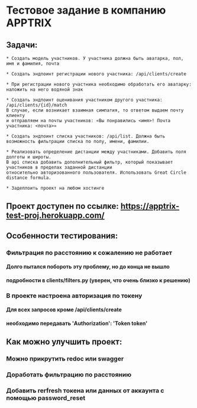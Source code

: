 # Тестовое задание в компанию APPTRIX

## Задачи:

```
* Создать модель участников. У участника должна быть аватарка, пол, имя и фамилия, почта

* Создать эндпоинт регистрации нового участника: /api/clients/create

* При регистрации нового участника необходимо обработать его аватарку: наложить на него водяной знак

* Создать эндпоинт оценивания участником другого участника: /api/clients/{id}/match
В случае, если возникает взаимная симпатия, то ответом выдаем почту клиенту
и отправляем на почты участников: «Вы понравились <имя>! Почта участника: <почта>»

* Создать эндпоинт списка участников: /api/list. Должна быть возможность фильтрации списка по полу, имени, фамилии.

* Реализовать определение дистанции между участниками. Добавить поля долготы и широты.
В api списка добавить дополнительный фильтр, который показывает участников в пределах заданной дистанции 
относительно авторизованного пользователя. Использовать Great Circle distance formula.

* Задеплоить проект на любом хостинге
```

## Проект доступен по ссылке: https://apptrix-test-proj.herokuapp.com/

## Особенности тестирования:

### Фильтрация по расстоянию к сожалению не работает
#### Долго пытался побороть эту проблему, но до конца не вышло
#### подробности в clients/filters.py (уверен, что очень близко к решению)

### В проекте настроена авторизация по токену
#### Для всех запросов кроме /api/clients/create
#### необходимо передавать 'Authorization': 'Token token'

## Как можно улучшить проект:
### Можно прикрутить redoc или swagger
### Доработать фильтрацию по расстоянию
### Добавить rerfresh токена или данных от аккаунта с помощью password_reset
